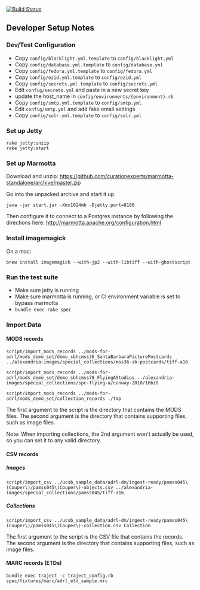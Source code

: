 [![Build Status](https://travis-ci.org/curationexperts/alexandria-v2.svg?branch=master)](https://travis-ci.org/curationexperts/alexandria-v2)

## Developer Setup Notes

### Dev/Test Configuration
  * Copy `config/blacklight.yml.template` to `config/blacklight.yml`
  * Copy `config/database.yml.template` to `config/database.yml`
  * Copy `config/fedora.yml.template` to `config/fedora.yml`
  * Copy `config/ezid.yml.template` to `config/ezid.yml`
  * Copy `config/secrets.yml.template` to `config/secrets.yml`
  * Edit `config/secrets.yml` and paste in a new secret key
  * update the host\_name in `config/environments/{environment}.rb`
  * Copy `config/smtp.yml.template` to `config/smtp.yml`
  * Edit `config/smtp.yml` and add fake email settings
  * Copy `config/solr.yml.template` to `config/solr.yml`

### Set up Jetty

```
rake jetty:unzip
rake jetty:start
```

### Set up Marmotta

Download and unzip: https://github.com/curationexperts/marmotta-standalone/archive/master.zip

Go into the unpacked archive and start it up.
```
java -jar start.jar -Xmx1024mb -Djetty.port=8180
```

Then configure it to connect to a Postgres instance by following the directions here:
http://marmotta.apache.org/configuration.html

### Install imagemagick

On a mac:
```
brew install imagemagick --with-jp2 --with-libtiff --with-ghostscript
```

### Run the test suite

  * Make sure jetty is running
  * Make sure marmotta is running, or CI environment variable is set to bypass marmotta
  * `bundle exec rake spec`

### Import Data

#### MODS records
```
script/import_mods_records ../mods-for-adrl/mods_demo_set/demo_sbhcmss36_SantaBarbaraPicturePostcards ../alexandria-images/special_collections/mss36-sb-postcards/tiff-a16

script/import_mods_records ../mods-for-adrl/mods_demo_set/demo_sbhcmss78_FlyingAStudios ../alexandria-images/special_collections/spc-flying-a/conway-2010/16bit

script/import_mods_records ../mods-for-adrl/mods_demo_set/collection_records ./tmp
```

The first argument to the script is the directory that contains the MODS files.  The second argument is the directory that contains supporting files, such as image files.

Note:  When importing collections, the 2nd argument won't actually be used, so you can set it to any valid directory.

#### CSV records

##### Images
```
script/import_csv ../ucsb_sample_data/adrl-dm/ingest-ready/pamss045\(Couper\)/pamss045\(Couper\)-objects.csv ../alexandria-images/special_collections/pamss045/tiff-a16
```

##### Collections
```
script/import_csv ../ucsb_sample_data/adrl-dm/ingest-ready/pamss045\(Couper\)/pamss045\(Couper\)-collection.csv Collection
```

The first argument to the script is the CSV file that contains the records.  The second argument is the directory that contains supporting files, such as image files.

#### MARC records (ETDs)

```
bundle exec traject -c traject_config.rb spec/fixtures/marc/adrl_etd_sample.mrc
```

